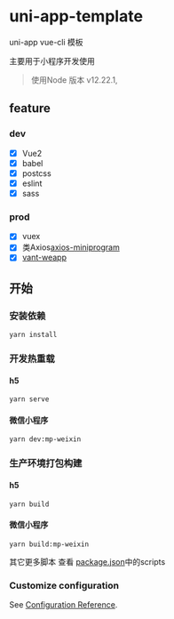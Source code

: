 # uni-app-template
uni-app vue-cli 模板

主要用于小程序开发使用

>使用Node 版本 v12.22.1,
## feature
### dev
* [x] Vue2
* [x] babel
* [x] postcss
* [x] eslint
* [x] sass

### prod
* [x] vuex
* [x] 类Axios[axios-miniprogram](https://github.com/fluffff/axios-miniprogram#readme)
* [x] [vant-weapp](https://github.com/youzan/vant-weapp#readme)

## 开始
### 安装依赖
```
yarn install
```

### 开发热重载
#### h5
```
yarn serve
```
#### 微信小程序
```
yarn dev:mp-weixin
```

### 生产环境打包构建
#### h5
```
yarn build
```

#### 微信小程序
```
yarn build:mp-weixin
```

其它更多脚本 查看 [package.json](./package.json)中的scripts
### Customize configuration
See [Configuration Reference](https://cli.vuejs.org/config/).
